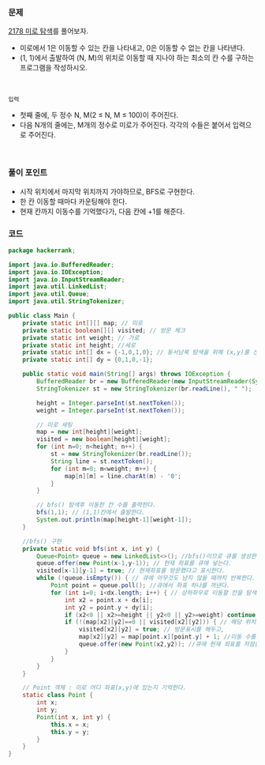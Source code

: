 ### 문제
[2178 미로 탐색](https://www.acmicpc.net/problem/2178)를 풀어보자.

+ 미로에서 1은 이동할 수 있는 칸을 나타내고, 0은 이동할 수 없는 칸을 나타낸다. 
+ (1, 1)에서 출발하여 (N, M)의 위치로 이동할 때 지나야 하는 최소의 칸 수를 구하는 프로그램을 작성하시오.

<br>

`입력` <br>
+ 첫째 줄에, 두 정수 N, M(2 ≤ N, M ≤ 100)이 주어진다. 
+ 다음 N개의 줄에는, M개의 정수로 미로가 주어진다. 각각의 수들은 붙어서 입력으로 주어진다.

<br>

### 풀이 포인트
+ 시작 위치에서 마지막 위치까지 가야하므로, BFS로 구현한다.
+ 한 칸 이동할 때마다 카운팅해야 한다.
+ 현재 칸까지 이동수를 기억했다가, 다음 칸에 +1를 해준다.

### 코드
```java
package hackerrank;

import java.io.BufferedReader;
import java.io.IOException;
import java.io.InputStreamReader;
import java.util.LinkedList;
import java.util.Queue;
import java.util.StringTokenizer;

public class Main {
    private static int[][] map; // 미로
    private static boolean[][] visited; // 방문 체크
    private static int weight; // 가로
    private static int height; //세로
    private static int[] dx = {-1,0,1,0}; // 동서남북 탐색을 위해 (x,y)를 선언한다.
    private static int[] dy = {0,1,0,-1};

    public static void main(String[] args) throws IOException {
        BufferedReader br = new BufferedReader(new InputStreamReader(System.in));
        StringTokenizer st = new StringTokenizer(br.readLine(), " ");

        height = Integer.parseInt(st.nextToken());
        weight = Integer.parseInt(st.nextToken());

        // 미로 세팅
        map = new int[height][weight];
        visited = new boolean[height][weight];
        for (int n=0; n<height; n++) {
            st = new StringTokenizer(br.readLine());
            String line = st.nextToken();
            for (int m=0; m<weight; m++) {
                map[n][m] = line.charAt(m) - '0';
            }
        }

        // bfs() 탐색후 이동한 칸 수를 출력한다.
        bfs(1,1); // (1,1)칸에서 출발한다.
        System.out.println(map[height-1][weight-1]);
    }

    //bfs() 구현
    private static void bfs(int x, int y) {
        Queue<Point> queue = new LinkedList<>(); //bfs()이므로 큐를 생성한다.
        queue.offer(new Point(x-1,y-1)); // 현재 좌표를 큐에 넣는다.
        visited[x-1][y-1] = true; // 현재좌표를 방문했다고 표시한다.
        while (!queue.isEmpty()) { // 큐에 아무것도 남지 않을 때까지 반복한다.
            Point point = queue.poll(); //큐에서 좌표 하나를 꺼낸다.
            for (int i=0; i<dx.length; i++) { // 상하좌우로 이동할 칸을 탐색한다.
                int x2 = point.x + dx[i];
                int y2 = point.y + dy[i];
                if (x2<0 || x2>=height || y2<0 || y2>=weight) continue;
                if (!(map[x2][y2]==0 || visited[x2][y2])) { // 해당 위치가 1이면서 방문하지 않은 곳이면
                    visited[x2][y2] = true; // 방문표시를 해두고,
                    map[x2][y2] = map[point.x][point.y] + 1; //이동 수를 카운트한다.
                    queue.offer(new Point(x2,y2)); //큐에 현재 좌표를 저장한다.
                }
            }
        }
    }

    // Point 객체 : 미로 어디 좌표(x,y)에 있는지 기억한다.
    static class Point {
        int x;
        int y;
        Point(int x, int y) {
            this.x = x;
            this.y = y;
        }
    }
}
```

